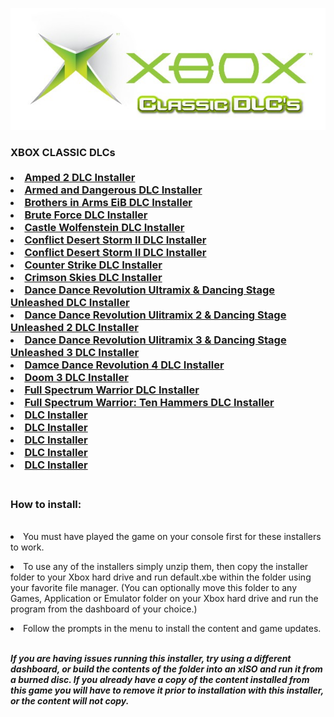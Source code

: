 <img src="https://raw.githubusercontent.com/RAConquista/XBOX360/master/DOCS/Images/Classic.jpg"/></img>

<h3>XBOX CLASSIC DLCs</>
<br>
<br>

<li><a href="http://download.digiex.net/Consoles/Xbox/DLC/DLCInstallers/Amped%202%20DLC.rar"/>Amped 2 DLC Installer</a></li>
<li><a href="http://download.digiex.net/Consoles/Xbox/DLC/DLCInstallers/Armed%20and%20Dangerous%20DLC%20Installer.rar"/>Armed and Dangerous DLC Installer</a></li>
<li><a href="http://download.digiex.net/Consoles/Xbox/DLC/DLCInstallers/Brothers%20in%20Arms%20EiB%20DLC%20Installer.rar"/>Brothers in Arms EiB DLC Installer</a></li>
<li><a href="http://download.digiex.net/Consoles/Xbox/DLC/DLCInstallers/Brute%20Force%20DLC%20Installer.rar"/>Brute Force DLC Installer</a></li>
<li><a href="http://download.digiex.net/Consoles/Xbox/DLC/DLCInstallers/Castle%20Wolfenstein%20DLC%20Installer.rar"/>Castle Wolfenstein DLC Installer</a></li>
<li><a href="http://download.digiex.net/Consoles/Xbox/DLC/DLCInstallers/CDS%20II%20BtB%20DLC%20Installer.rar"/>Conflict Desert Storm II DLC Installer</a></li>
<li><a href="http://download.digiex.net/Consoles/Xbox/DLC/DLCInstallers/CDS%20II%20BtB%20DLC%20Installer.rar"/>Conflict Desert Storm II DLC Installer</a></li>
<li><a href="http://download.digiex.net/Consoles/Xbox/DLC/DLCInstallers/Counterstrike%20DLC%20Installer.rar"/>Counter Strike DLC Installer</a></li>
<li><a href="http://download.digiex.net/Consoles/Xbox/DLC/DLCInstallers/Crimson%20Skies%20DLC%20Installer.rar"/>Crimson Skies DLC Installer</a></li>
<li><a href="http://download.digiex.net/Consoles/Xbox/DLC/DLCInstallers/DDRU1%20&%20DSU1%20DLC%20Installer.rar"/>Dance Dance Revolution Ultramix & Dancing Stage Unleashed DLC Installer</a></li>
<li><a href="http://download.digiex.net/Consoles/Xbox/DLC/DLCInstallers/DDRU2%20&%20DSU2%20DLC%20Installer.rar"/>Dance Dance Revolution Ulitramix 2 & Dancing Stage Unleashed 2 DLC Installer</a></li>
<li><a href="http://download.digiex.net/Consoles/Xbox/DLC/DLCInstallers/DDRU3%20&%20DSU3%20DLC%20Installer.rar"/>Dance Dance Revolution Ulitramix 3 & Dancing Stage Unleashed 3 DLC Installer</a></li>
<li><a href="http://download.digiex.net/Consoles/Xbox/DLC/DLCInstallers/DDRU4%20DLC%20Installer.rar"/>Damce Dance Revolution 4 DLC Installer</a></li>
<li><a href="http://download.digiex.net/Consoles/Xbox/DLC/DLCInstallers/Doom%203%20DLC%20Installer.rar"/>Doom 3 DLC Installer</a></li>
<li><a href="http://download.digiex.net/Consoles/Xbox/DLC/DLCInstallers/FSW%20DLC%20Installer.rar"/>Full Spectrum Warrior DLC Installer</a></li>
<li><a href="http://download.digiex.net/Consoles/Xbox/DLC/DLCInstallers/Full%20Spectrum%20Warrior%20Ten%20Hammers%20DLC.rar"/>Full Spectrum Warrior: Ten Hammers DLC Installer</a></li>
<li><a href=""/> DLC Installer</a></li>
<li><a href=""/> DLC Installer</a></li>
<li><a href=""/> DLC Installer</a></li>
<li><a href=""/> DLC Installer</a></li>
<li><a href=""/> DLC Installer</a></li>

<br>
<h3>How to install:</h3>
<br>
<li>You must have played the game on your console first for these installers to work.</li>

<p align="justify"><li>To use any of the installers simply unzip them, then copy the installer folder to your Xbox hard drive and run default.xbe within the folder using your favorite file manager. (You can optionally move this folder to any Games, Application or Emulator folder on your Xbox hard drive and run the program from the dashboard of your choice.)</li></p>
<li>Follow the prompts in the menu to install the content and game updates.</li>
<br>
<p><i><b>If you are having issues running this installer, try using a different dashboard, or build the contents of the folder into    an xISO and run it from a burned disc.
   If you already have a copy of the content installed from this game you will have to remove it prior to installation with      this installer, or the content will not copy.</b></i></p>


